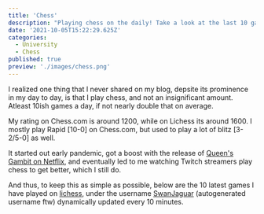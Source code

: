 ```yaml
---
title: 'Chess'
description: "Playing chess on the daily! Take a look at the last 10 games I played on Lichess"
date: '2021-10-05T15:22:29.625Z'
categories:
  - University
  - Chess
published: true
preview: './images/chess.png'
---
```

I realized one thing that I never shared on my blog, depsite its prominence in my day to day, is that I play chess, and not an insignificant amount. Atleast 10ish games a day, if not nearly double that on average.

My rating on Chess.com is around 1200, while on Lichess its around 1600. I mostly play Rapid [10-0] on Chess.com, but used to play a lot of blitz [3-2/5-0] as well.

It started out early pandemic, got a boost with the release of [Queen's Gambit on Netflix](https://www.netflix.com/title/80234304), and eventually led to me watching Twitch streamers play chess to get better, which I still do. 

And thus, to keep this as simple as possible, below are the 10 latest games I have played on [lichess](https://lichess.org), under the username [SwanJaguar](https://lichess.org/@/SwanJaguar) (autogenerated username ftw) dynamically updated every 10 minutes.


